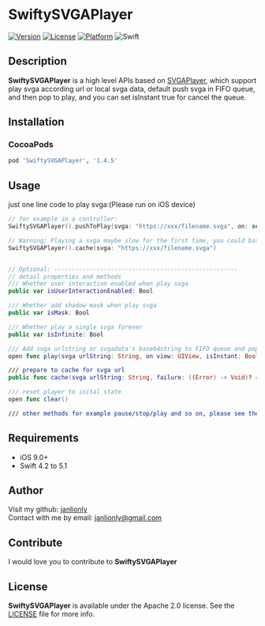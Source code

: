 # SwiftySVGAPlayer

[![Version](https://img.shields.io/cocoapods/v/SwiftySVGAPlayer.svg?style=flat)](https://cocoapods.org/pods/SwiftySVGAPlayer)
[![License](https://img.shields.io/cocoapods/l/SwiftySVGAPlayer.svg?style=flat)](https://github.com/janlionly/SwiftySVGAPlayer/blob/master/LICENSE)
[![Platform](https://img.shields.io/cocoapods/p/SwiftySVGAPlayer.svg?style=flat)](https://github.com/janlionly/SwiftySVGAPlayer)
![Swift](https://img.shields.io/badge/%20in-swift%205.1-orange.svg)


## Description
**SwiftySVGAPlayer** is a high level APIs based on [SVGAPlayer](https://github.com/yyued/SVGAPlayer-iOS), which support play svga according url or local svga data, default push svga in FIFO queue, and then pop to play, and you can set isInstant true for cancel the queue.


## Installation

### CocoaPods

```ruby
pod 'SwiftySVGAPlayer', '1.4.5'
```

## Usage
just one line code to play svga:(Please run on iOS device)

```swift
// for example in a controller:
SwiftySVGAPlayer().pushToPlay(svga: "https://xxx/filename.svga", on: self.view)

// Warning: Playing a svga maybe slow for the first time, you could batch cache svgas in some place like after app launch or log in before play them
SwiftySVGAPlayer().cache(svga: "https://xxx/filename.svga")


// Optional: ----------------------------------------------------
// detail properties and methods
/// Whether user interaction enabled when play svga
public var isUserInteractionEnabled: Bool

/// Whether add shadow mask when play svga
public var isMask: Bool

/// Whether play a single svga forever
public var isInfinite: Bool

/// Add svga urlstring or svgadata's base64string to FIFO queue and pop to play
open func play(svga urlString: String, on view: UIView, isInstant: Bool = false, scale: CGFloat = 1)

/// prepare to cache for svga url
public func cache(svga urlString: String, failure: ((Error) -> Void)? = nil)

/// reset player to inital state
open func clear()

/// other methods for example pause/stop/play and so on, please see the demo in rep

```



## Requirements

- iOS 9.0+
- Swift 4.2 to 5.1

## Author

Visit my github: [janlionly](https://github.com/janlionly)<br>
Contact with me by email: janlionly@gmail.com

## Contribute

I would love you to contribute to **SwiftySVGAPlayer**

## License

**SwiftySVGAPlayer** is available under the Apache 2.0 license. See the [LICENSE](https://github.com/janlionly/SwiftySVGAPlayer/blob/master/LICENSE) file for more info.